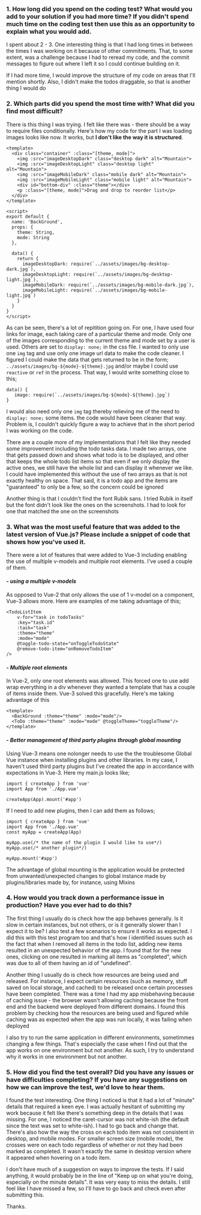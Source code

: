 ### 1. **How long did you spend on the coding test? What would you add to your solution if you had more time? If you didn't spend much time on the coding test then use this as an opportunity to explain what you would add.**
I spent about 2 - 3. One interesting thing is that I had long times in between the times I was working on it because of other commitments. That, to some extent, was a challenge because I had to reread my code, and the commit messages to figure out where I left it so I could continue building on it.

If I had more time, I would improve the structure of my code on areas that I'll mention shortly. Also, I didn't make the todos draggable, so that is another thing I would do

### 2. **Which parts did you spend the most time with? What did you find most difficult?**
There is this thing I was trying. I felt like there was - there should be a way to require files conditionally. Here's how my code for the part I was loading images looks like now. It works, but **I don't like the way it is structured**.

```
<template>
  <div class="container" :class="[theme, mode]">
    <img :src="imageDesktopDark" class="desktop dark" alt="Mountain">
    <img :src="imageDesktopLight" class="desktop light" alt="Mountain">
    <img :src="imageMobileDark" class="mobile dark" alt="Mountain">
    <img :src="imageMobileLight" class="mobile light" alt="Mountain">
    <div id="bottom-div" :class="theme"></div>
    <p :class="[theme, mode]">Drag and drop to reorder list</p>
  </div>
</template>

<script>
export default {
  name: 'BackGround',
  props: {
    theme: String,
    mode: String
  },

  data() {
    return {
      imageDesktopDark: require(`../assets/images/bg-desktop-dark.jpg`),
      imageDesktopLight: require(`../assets/images/bg-desktop-light.jpg`),
      imageMobileDark: require(`../assets/images/bg-mobile-dark.jpg`),
      imageMobileLight: require(`../assets/images/bg-mobile-light.jpg`)
    }
  }
}
</script>
```

As can be seen, there's a lot of repitition going on. For one, I have used four links for image, each taking care of a particular theme and mode. Only one of the images corresponding to the current theme and mode set by a user is used. Others are set to `display: none;` in the css file. I wanted to only use one `img` tag and use only one image url data to make the code cleaner. I figured I could make the data that gets returned to be in the form; `../assets/images/bg-${mode}-${theme}.jpg` and/or maybe I could use `reactive` or `ref` in the process. That way, I would write something close to this;

 ```
 data() {
    image: require(`../assets/images/bg-${mode}-${theme}.jpg`)
 }
 ```
 
 I would also need only one `img` tag thereby relieving me of the need to `display: none;` some items. the code would have been cleaner that way. Problem is, I couldn't quickly figure a way to achieve that in the short period I was working on the code.
 
 There are a couple more of my implementations that I felt like they needed some improvement including the todo tasks data. I made two arrays, one that gets passed down and shows what todo is to be displayed, and other that keeps the whole todo list items so that even if we only display the active ones, we still have the whole list and can display it whenever we like. I could have implemented this without the use of two arrays as that is not exactly healthy on space. That said, it is a todo app and the items are "guaranteed" to only be a few, so the concern could be ignored

 Another thing is that I couldn't find the font Rubik sans. I tried Rubik in itself but the font didn't look like the ones on the screenshots. I had to look for one that matched the one on the screenshots

### 3. **What was the most useful feature that was added to the latest version of Vue.js? Please include a snippet of code that shows how you've used it.**
There were a lot of features that were added to Vue-3 including enabling the use of multiple v-models and multiple root elements. I've used a couple of them.
#### - _using a multiple v-models_
As opposed to Vue-2 that only allows the use of 1 v-model on a component, Vue-3 allows more. Here are examples of me taking advantage of this;
```
<TodoListItem
    v-for="task in todoTasks"
    :key="task.id"
    :task="task"
    :theme="theme"
    :mode="mode"
    @toggle-todo-state="onToggleTodoState"
    @remove-todo-item="onRemoveTodoItem"
/>
```

#### - _Multiple root elements_
In Vue-2, only one root elements was allowed. This forced one to use add wrap everything in a div whenever they wanted a template that has a couple of items inside them. Vue-3 solved this gracefully. Here's me taking advantage of this
```
<template>
  <BackGround :theme="theme" :mode="mode"/>
  <ToDo :theme="theme" :mode="mode" @toggleTheme="toggleTheme"/>
</template>
```

#### - _Better management of third party plugins through global mounting_
Using Vue-3 means one nolonger needs to use the the troublesome Global Vue instance when installing plugins and other libraries. In my case, I haven't used third party plugins but I've created the app in accordance with expectations in Vue-3. Here my main.js looks like;
```
import { createApp } from 'vue'
import App from './App.vue'

createApp(App).mount('#app')
```

If I need to add new plugins, then I can add them as follows;
```
import { createApp } from 'vue'
import App from './App.vue'
const myApp = createApp(App)

myApp.use(/* the name of the plugin I would like to use*/)
myApp.use(/* another plugin*/)

myApp.mount('#app')
```

The advantage of global mounting is the application would be protected from unwanted/unexpected changes to global instance made by plugins/libraries made by, for instance, using Mixins
### 4. **How would you track down a performance issue in production? Have you ever had to do this?**
The first thing I usually do is check how the app behaves generally. Is it slow in certain instances, but not others, or is it generally slower than I expect it to be? I also test a few scenarios to ensure it works as expected. I did this with this test program too and that's how I identified issues such as the fact that when I removed all items in the todo list, adding new items resulted in an unexpected behavior of the app. I found that for the new ones, clicking on one resulted in marking all items as "completed", which was due to all of them having an id of "undefined".

Another thing I usually do is check how resources are being used and released. For instance, I expect certain resources (such as memory, stuff saved on local storage, and cached) to be released once certain processes have been completed. There was a time I had my app misbehaving because of caching issue - the browser wasn't allowing caching because the front end and the backend were deployed from different domains. I found this problem by checking how the resources are being used and figured while caching was as expected when the app was run locally, it was failing when deployed

I also try to run the same application in different environments, sometimmes changing a few things. That's especially the case when I find out that the app works on one environment but not another. As such, I try to understand why it works in one environment but not another.

### 5. **How did you find the test overall? Did you have any issues or have difficulties completing? If you have any suggestions on how we can improve the test, we'd love to hear them.**
I found the test interesting. One thing I noticed is that it had a lot of "minute" details that required a keen eye. I was actually hesitant of submitting my work because it felt like there's something deep in the details that I was missing. For one, I noticed the caret-cursor was not white-ish (the default since the text was set to white-ish). I had to go back and change that. There's also how the way the cross on each todo item was not consistent in desktop, and mobile modes. For smaller screen size (mobile mode), the crosses were on each todo regardless of whether or not they had been marked as completed. It wasn't exactly the same in desktop version where it appeared when hovering on a todo item.

I don't have much of a suggestion on ways to improve the tests. If I said anything, it would probably be in the line of "Keep up on what you're doing, especially on the minute details". It was very easy to miss the details. I still feel like I have missed a few, so I'll have to go back and check even after submitting this.

Thanks.